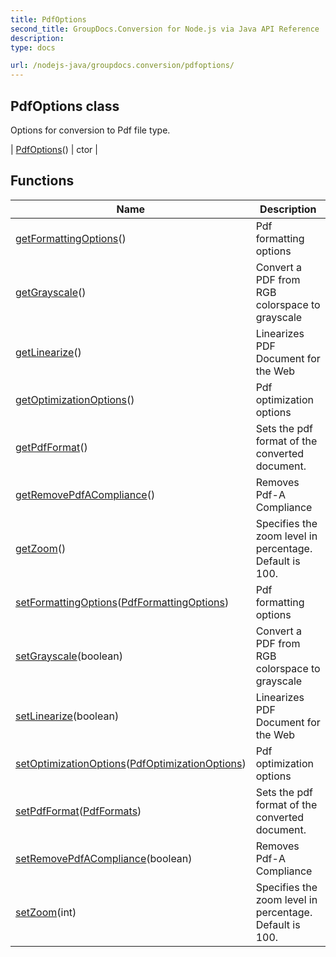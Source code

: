 ```yaml
---
title: PdfOptions
second_title: GroupDocs.Conversion for Node.js via Java API Reference
description: 
type: docs

url: /nodejs-java/groupdocs.conversion/pdfoptions/
---
```


## PdfOptions class

 Options for conversion to Pdf file type.
 
| [PdfOptions](pdfoptions)() | ctor |

## Functions

| Name | Description |
| --- | --- |
| [getFormattingOptions](getformattingoptions)() | Pdf formatting options |
| [getGrayscale](getgrayscale)() | Convert a PDF from RGB colorspace to grayscale |
| [getLinearize](getlinearize)() | Linearizes PDF Document for the Web |
| [getOptimizationOptions](getoptimizationoptions)() | Pdf optimization options |
| [getPdfFormat](getpdfformat)() | Sets the pdf format of the converted document. |
| [getRemovePdfACompliance](getremovepdfacompliance)() | Removes Pdf-A Compliance |
| [getZoom](getzoom)() | Specifies the zoom level in percentage. Default is 100. |
| [setFormattingOptions](setformattingoptions)([PdfFormattingOptions](../pdfformattingoptions)) | Pdf formatting options |
| [setGrayscale](setgrayscale)(boolean) | Convert a PDF from RGB colorspace to grayscale |
| [setLinearize](setlinearize)(boolean) | Linearizes PDF Document for the Web |
| [setOptimizationOptions](setoptimizationoptions)([PdfOptimizationOptions](../pdfoptimizationoptions)) | Pdf optimization options |
| [setPdfFormat](setpdfformat)([PdfFormats](../pdfformats)) | Sets the pdf format of the converted document. |
| [setRemovePdfACompliance](setremovepdfacompliance)(boolean) | Removes Pdf-A Compliance |
| [setZoom](setzoom)(int) | Specifies the zoom level in percentage. Default is 100. |
